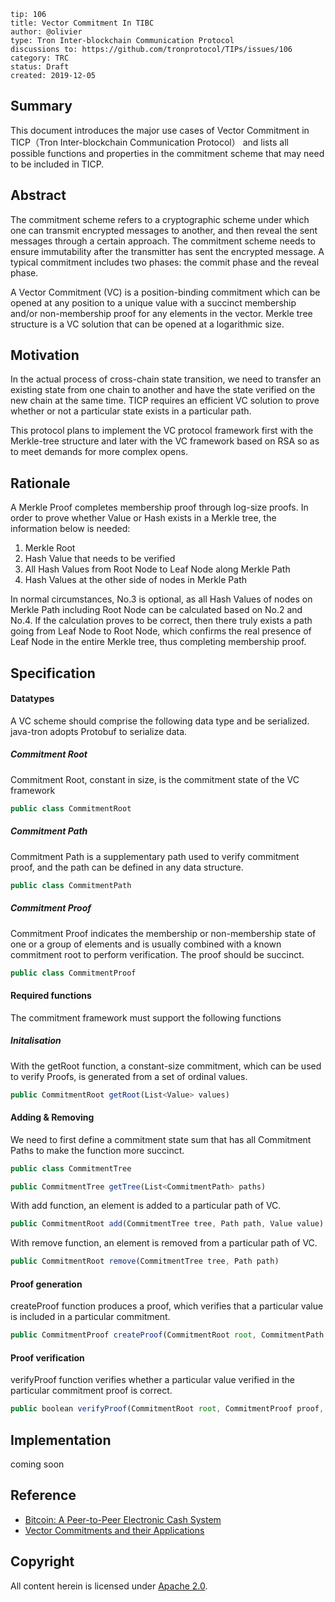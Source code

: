 ```
tip: 106
title: Vector Commitment In TIBC
author: @olivier
type: Tron Inter-blockchain Communication Protocol
discussions to: https://github.com/tronprotocol/TIPs/issues/106
category: TRC
status: Draft
created: 2019-12-05
```

## Summary
This document introduces the major use cases of Vector Commitment in TICP（Tron Inter-blockchain Communication Protocol） and lists all possible functions and properties in the commitment scheme that may need to be included in TICP.


## Abstract
The commitment scheme refers to a cryptographic scheme under which one can transmit encrypted messages to another, and then reveal the sent messages through a certain approach. The commitment scheme needs to ensure immutability after the transmitter has sent the encrypted message. A typical commitment includes two phases: the commit phase and the reveal phase.

A Vector Commitment (VC) is a position-binding commitment which can be opened at any position to a unique value with a succinct membership and/or non-membership proof for any elements in the vector. Merkle tree structure is a VC solution that can be opened at a logarithmic size. 

## Motivation
In the actual process of cross-chain state transition, we need to transfer an existing state from one chain to another and have the state verified on the new chain at the same time. TICP requires an efficient VC solution to prove whether or not a particular state exists in a particular path.

This protocol plans to implement the VC protocol framework first with the Merkle-tree structure and later with the VC framework based on RSA so as to meet demands for more complex opens.

## Rationale
A Merkle Proof completes membership proof through log-size proofs. In order to prove whether Value or Hash exists in a Merkle tree, the information below is needed:

1. Merkle Root
2. Hash Value that needs to be verified
3. All Hash Values from Root Node to Leaf Node along Merkle Path
4. Hash Values at the other side of nodes in Merkle Path

In normal circumstances, No.3 is optional, as all Hash Values of nodes on Merkle Path including Root Node can be calculated based on No.2 and No.4. If the calculation proves to be correct, then there truly exists a path going from Leaf Node to Root Node, which confirms the real presence of Leaf Node in the entire Merkle tree, thus completing membership proof.

## Specification

#### Datatypes

A VC scheme should comprise the following data type and be serialized. java-tron adopts Protobuf to serialize data.

##### Commitment Root

Commitment Root, constant in size, is the commitment state of the VC framework

```typescript
public class CommitmentRoot
```

##### Commitment Path

Commitment Path is a supplementary path used to verify commitment proof, and the path can be defined in any data structure.

```typescript
public class CommitmentPath
```

##### Commitment Proof

Commitment Proof indicates the membership or non-membership state of one or a group of elements and is usually combined with a known commitment root to perform verification. The proof should be succinct.

```typescript
public class CommitmentProof
```

#### Required functions

The commitment framework must support the following functions

##### Initalisation

With the getRoot function, a constant-size commitment, which can be used to verify Proofs, is generated from a set of ordinal values.

```typescript
public CommitmentRoot getRoot(List<Value> values)
```

#### Adding & Removing

We need to first define a commitment state sum that has all Commitment Paths to make the function more succinct.

```typescript
public class CommitmentTree

public CommitmentTree getTree(List<CommitmentPath> paths)
```

With add function, an element is added to a particular path of VC.

```typescript
public CommitmentRoot add(CommitmentTree tree, Path path, Value value)
```

With remove function, an element is removed from a particular path of VC.

```typescript
public CommitmentRoot remove(CommitmentTree tree, Path path)
```

#### Proof generation

createProof function produces a proof, which verifies that a particular value is included in a particular commitment.

```typescript
public CommitmentProof createProof(CommitmentRoot root, CommitmentPath path, Value value)
```

#### Proof verification

verifyProof function verifies whether a particular value verified in the particular commitment proof is correct.


```typescript
public boolean verifyProof(CommitmentRoot root, CommitmentProof proof, Value value)
```

## Implementation
coming soon

## Reference
-  [Bitcoin: A Peer-to-Peer Electronic Cash System](https://bitcoin.org/bitcoin.pdf)
-   [Vector Commitments and their Applications](https://eprint.iacr.org/2011/495.pdf)

## Copyright
All content herein is licensed under  [Apache 2.0](https://www.apache.org/licenses/LICENSE-2.0).
 